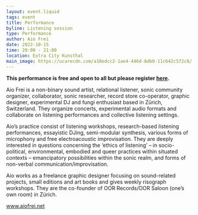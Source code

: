 ```yaml
---
layout: event.liquid
tags: event
title: Performance
byline: Listening session
type: Performance
author: Aio Frei
date: 2022-10-15
time: 20:00 - 21:00
location: Extra City Kunsthal
main_image: https://ucarecdn.com/a10edcc2-1ae4-446d-8db0-11c642c572c8/
---
```



**This performance is free and open to all but please register [here](https://calendly.com/extra-city/rightsofnature2?month=2022-10).** 

Aio Frei is a non-binary sound artist, relational listener, sonic community organizer, collaborator, sonic researcher, record store co-operator, graphic designer, experimental DJ and fungi enthusiast based in Zürich, Switzerland. They organize concerts, experimental audio formats and collaborate on listening performances and collective listening settings. 

Aio’s practice consist of listening workshops, research-based listening performances, essayistic DJing, semi-modular synthesis, various forms of microphony and free electroacoustic improvisation. They are deeply interested in questions concerning the ‘ethics of listening’ – in socio-political, environmental, embodied and queer practices within situated contexts – emancipatory possibilities within the sonic realm, and forms of non-verbal communication/improvisation. 

Aio works as a freelance graphic designer focusing on sound-related projects, small editions and art books and gives weekly risograph workshops. They are the co-founder of OOR Records/OOR Saloon (one’s own room) in Zürich. 

www.aiofrei.net